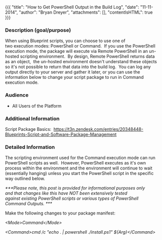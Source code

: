 {{{
  "title": "How to Get PowerShell Output in the Build Log",
  "date": "11-11-2014",
  "author": "Bryan Dreyer",
  "attachments": [],
  "contentIsHTML": true
}}}

<h3>Description (goal/purpose)</h3>
<p>When using Blueprint scripts, you can choose to use one of two&nbsp;execution&nbsp;modes: PowerShell or Command.&nbsp; If you use the PowerShell execution mode, the package will execute via Remote PowerShell in an un-hosted scripting environment.&nbsp;
  By design, Remote PowerShell returns data as an object,&nbsp; the un-hosted environment doesn't understand these objects so it's not possible to return that data into the build log.&nbsp; You can log any output directly to your server and gather it
  later, or you can use the information below to change your script package to run in Command execution mode.</p>
<h3>Audience</h3>
<ul>
  <li>All Users of the Platform</li>
</ul>
<h3>Additional Information</h3>
<p>Script Package&nbsp;Basics: &nbsp;<a href="https://t3n.zendesk.com/entries/20348448-Blueprints-Script-and-Software-Package-Management">https://t3n.zendesk.com/entries/20348448-Blueprints-Script-and-Software-Package-Management</a>
</p>
<h3>Detailed Information</h3>
<p>The scripting environment used for the Command execution mode can run PowerShell scripts as well.&nbsp; However, PowerShell executes as it's own process within the environment and the environment will continue to wait (essentially hanging) unless you
  start the PowerShell script in the specific way outlined below.</p>

<p><em>***Please note, this&nbsp;post is provided for informational purposes only and&nbsp;that changes like this have NOT been extensively tested against&nbsp;existing PowerShell scripts or various types of PowerShell Command Outputs. ***</em>
</p>
<p>Make the following changes to your package manifest:</p>
<p><em>&lt;Mode&gt;Command&lt;/Mode&gt;</em>
</p>
<p><em>&lt;Command&gt;cmd /c "echo . | powershell ./install.ps1" ${Arg}&lt;/Command&gt;</em>
</p>
